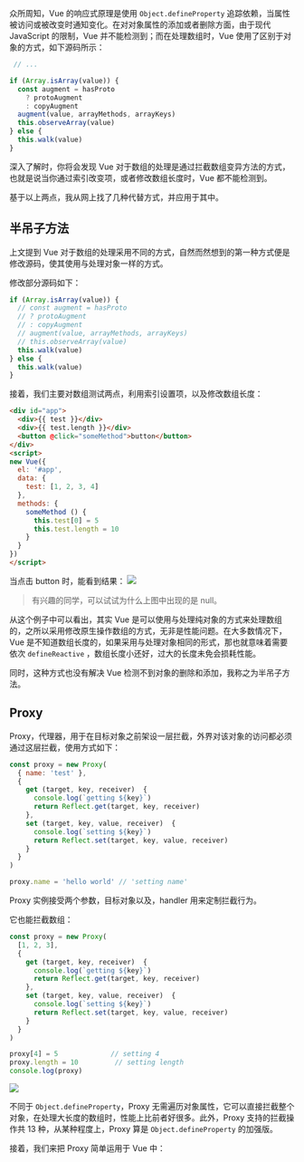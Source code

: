   众所周知，Vue 的响应式原理是使用 `Object.defineProperty` 追踪依赖，当属性被访问或被改变时通知变化。在对对象属性的添加或者删除方面，由于现代 JavaScript 的限制，Vue 并不能检测到；而在处理数组时，Vue 使用了区别于对象的方式，如下源码所示：
 
```javascript
 // ...

if (Array.isArray(value)) {
  const augment = hasProto
    ? protoAugment
    : copyAugment
  augment(value, arrayMethods, arrayKeys)
  this.observeArray(value)
} else {
  this.walk(value)
}

```

深入了解时，你将会发现 Vue 对于数组的处理是通过拦截数组变异方法的方式，也就是说当你通过索引改变项，或者修改数组长度时，Vue 都不能检测到。

基于以上两点，我从网上找了几种代替方式，并应用于其中。

## 半吊子方法

上文提到 Vue 对于数组的处理采用不同的方式，自然而然想到的第一种方式便是修改源码，使其使用与处理对象一样的方式。

修改部分源码如下：

```javascript
if (Array.isArray(value)) {
  // const augment = hasProto
  // ? protoAugment
  // : copyAugment
  // augment(value, arrayMethods, arrayKeys)
  // this.observeArray(value)
  this.walk(value)
} else {
  this.walk(value)
}

```

接着，我们主要对数组测试两点，利用索引设置项，以及修改数组长度：


```html
<div id="app">
  <div>{{ test }}</div>
  <div>{{ test.length }}</div>
  <button @click="someMethod">button</button>
</div>
<script>
new Vue({
  el: '#app',
  data: {
    test: [1, 2, 3, 4]
  },
  methods: {
    someMethod () {
      this.test[0] = 5
      this.test.length = 10
    }
  }
})
</script>
```

当点击 button 时，能看到结果：
![](http://ovshyp9zv.bkt.clouddn.com/vue_data.jpeg)

> 有兴趣的同学，可以试试为什么上图中出现的是 null。

从这个例子中可以看出，其实 Vue 是可以使用与处理纯对象的方式来处理数组的，之所以采用修改原生操作数组的方式，无非是性能问题。在大多数情况下，Vue 是不知道数组长度的，如果采用与处理对象相同的形式，那也就意味着需要依次 `defineReactive` ，数组长度小还好，过大的长度未免会损耗性能。

同时，这种方式也没有解决 Vue 检测不到对象的删除和添加，我称之为半吊子方法。

## Proxy

Proxy，代理器，用于在目标对象之前架设一层拦截，外界对该对象的访问都必须通过这层拦截，使用方式如下：

```javascript
const proxy = new Proxy(
  { name: 'test' },
  {
    get (target, key, receiver)  {
      console.log(`getting ${key}`)
      return Reflect.get(target, key, receiver)
    },
    set (target, key, value, receiver)  {
      console.log(`setting ${key}`)
      return Reflect.set(target, key, value, receiver)
    }
  }
)

proxy.name = 'hello world' // 'setting name'
```

Proxy 实例接受两个参数，目标对象以及，handler 用来定制拦截行为。 

它也能拦截数组：

```javascript
const proxy = new Proxy(
  [1, 2, 3],
  {
    get (target, key, receiver)  {
      console.log(`getting ${key}`)
      return Reflect.get(target, key, receiver)
    },
    set (target, key, value, receiver)  {
      console.log(`setting ${key}`)
      return Reflect.set(target, key, value, receiver)
    }
  }
)

proxy[4] = 5             // setting 4
proxy.length = 10         // setting length
console.log(proxy)
```

![](http://ovshyp9zv.bkt.clouddn.com/vue_deep.png)

不同于 `Object.defineProperty`，Proxy 无需遍历对象属性，它可以直接拦截整个对象，在处理大长度的数组时，性能上比前者好很多。此外，Proxy 支持的拦截操作共 13 种，从某种程度上，Proxy 算是 `Object.defineProperty` 的加强版。

接着，我们来把 Proxy 简单运用于 Vue 中：


